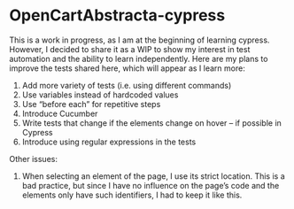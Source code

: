 # OpenCartAbstracta-cypress

This is a work in progress, as I am at the beginning of learning cypress. However, I decided to share it as a WIP to show my interest in test automation and the ability to learn independently.
Here are my plans to improve the tests shared here, which will appear as I learn more:
1.	Add more variety of tests (i.e. using different commands)
2.	Use variables instead of hardcoded values
3.	Use “before each” for repetitive steps
4.	Introduce Cucumber
5.	Write tests that change if the elements change on hover – if possible in Cypress
6.	Introduce using regular expressions in the tests

Other issues:
1.	When selecting an element of the page, I use its strict location. This is a bad practice, but since I have no influence on the page’s code and the elements only have such identifiers, I had to keep it like this. 
